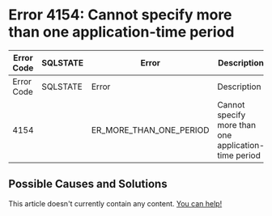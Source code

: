
# Error 4154: Cannot specify more than one application-time period


| Error Code | SQLSTATE | Error | Description |
| --- | --- | --- | --- |
| Error Code | SQLSTATE | Error | Description |
| 4154 |  | ER_MORE_THAN_ONE_PERIOD | Cannot specify more than one application-time period |




## Possible Causes and Solutions


This article doesn't currently contain any content. [You can help!](/kb/en/writing-and-editing-knowledge-base-articles/)

